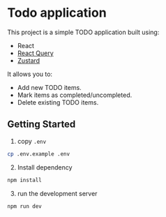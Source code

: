 # Todo application

This project is a simple TODO application built using:
- React
- [React Query](https://tanstack.com/query/v3/docs/framework/react/overview)
- [Zustard](https://zustand-demo.pmnd.rs/)

It allows you to:

- Add new TODO items.
- Mark items as completed/uncompleted.
- Delete existing TODO items.

## Getting Started
1. copy `.env`

```bash
cp .env.example .env
```
2. Install dependency
```bash
npm install
```
3. run the development server
```bash
npm run dev
```
